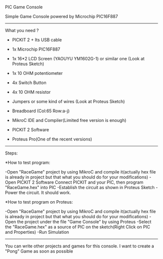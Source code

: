 PIC Game Console

Simple Game Console powered by Microchip PIC16F887

**********************************************************************

What you need ?

- PICKIT 2 + Its USB cable
- 1x Microchip PIC16F887
- 1x 16*2 LCD Screen (YAOUYU YM1602G-1) or similar one (Look at Proteus Sketch)
- 1x 10 OHM potentiometer
- 4x Switch Button
- 4x 10 OHM resistor
- Jumpers or some kind of wires (Look at Proteus Sketch)
- Breadboard (Col:65 Row:a-j)

- MikroC IDE and Compiler(Limited free version is enough)
- PICKIT 2 Software
- Proteus Pro(One of the recent versions)

***************************************************************************************

Steps:

*How to test program:

-Open "RaceGame" project by using MikroC and compile it(actually hex file is already in project but that what you should do for your modifications)
-Open PICKIT 2 Software Connect PICKIT and your PIC, then program "RaceGame.hex" into PIC
-Establish the circuit as shown in Proteus Sketch
-Power the circuit. It should work.

*How to test program on Proteus:

-Open "RaceGame" project by using MikroC and compile it(actually hex file is already in project but that what you should do for your modifications)
-Open the project under the file "Game Console" by using Proteus
-Select the "RaceGame.hex" as a source of PIC on the sketch(Right Click on PIC and Properties)
-Run Simulation

*********************************************************************************

You can write other projects and games for this console. I want to create a "Pong" Game as soon as possible
